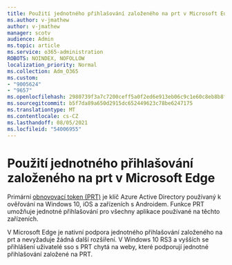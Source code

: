 ```yaml
---
title: Použití jednotného přihlašování založeného na prt v Microsoft Edge
ms.author: v-jmathew
author: v-jmathew
manager: scotv
audience: Admin
ms.topic: article
ms.service: o365-administration
ROBOTS: NOINDEX, NOFOLLOW
localization_priority: Normal
ms.collection: Adm_O365
ms.custom:
- "9005624"
- "9657"
ms.openlocfilehash: 2980739f3a7c7200ceff5a0f2ed6e913eb06c9c1e60c8eb8b8f102f3f2760f01
ms.sourcegitcommit: b5f7da89a650d2915dc652449623c78be6247175
ms.translationtype: MT
ms.contentlocale: cs-CZ
ms.lasthandoff: 08/05/2021
ms.locfileid: "54006955"
---
```

# <a name="use-prt-based-sso-in-microsoft-edge"></a>Použití jednotného přihlašování založeného na prt v Microsoft Edge

Primární [obnovovací token (PRT)](https://go.microsoft.com/fwlink/?linkid=2133632) je klíč Azure Active Directory používaný k ověřování na Windows 10, iOS a zařízeních s Androidem. Funkce PRT umožňuje jednotné přihlašování pro všechny aplikace používané na těchto zařízeních.

V Microsoft Edge je nativní podpora jednotného přihlašování založeného na prt a nevyžaduje žádná další rozšíření. V Windows 10 RS3 a vyšších se přihlášení uživatelé sso s PRT chytá na weby, které podporují jednotné přihlašování založené na PRT.
